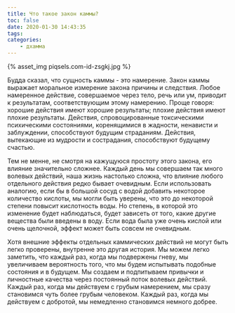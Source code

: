 ```yaml
---
title: Что такое закон каммы?
toc: false
date: 2020-01-30 14:43:35
tags:
categories:
    - дхамма
---
```

{% asset_img piqsels.com-id-zsgkj.jpg %}


Будда сказал, что сущность каммы - это намерение. <!--more--> Закон каммы выражает моральное измерение закона причины и следствия. Любое намеренное действие, совершаемое через тело, речь или ум, приводит к результатам, соответствующим этому намерению. Проще говоря: хорошие действия имеют хорошие результаты; плохие действия имеют плохие результаты. Действия, спровоцированные токсическими психическими состояниями, коренящимися в жадности, ненависти и заблуждении, способствуют будущим страданиям. Действия, вытекающие из мудрости и сострадания, способствуют будущему счастью.

Тем не менне, не смотря на кажущуюся простоту этого закона, его влияние значительно сложнее.
Каждый день мы совершаем так много волевых действий, наша жизнь настолько сложна, что влияние любого отдельного действия редко бывает очевидным. Если использовать аналогию, если бы в большой сосуд с водой добавить некоторое количество кислоты, мы могли быть уверены, что это до некоторой степени повысит кислотность воды. Но степень, в которой это изменение будет наблюдаться, будет зависеть от того, какие другие вещества были введены в воду. Если вода была уже очень кислой или очень щелочной, эффект может быть совсем не очевидным.

Хотя внешние эффекты отдельных каммических действий не могут быть легко проверены, внутренне это другая история. Мы можем легко заметить, что каждый раз, когда мы подвержены гневу, мы увеличиваем вероятность того, что мы будем испытывать подобные состояния и в будущем. Мы создаем и подпитываем привычки и личностные качества через постоянный поток волевых действий. Каждый раз, когда мы действуем с грубым намерением, мы сразу становимся чуть более грубым человеком. Каждый раз, когда мы действуем с добротой, мы немедленно становимся немного добрее.
